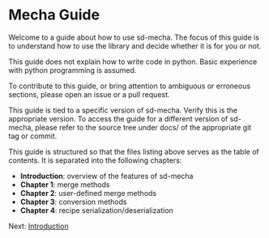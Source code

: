 # Mecha Guide

Welcome to a guide about how to use sd-mecha.
The focus of this guide is to understand how to use the library and decide whether it is for you or not.

This guide does not explain how to write code in python. Basic experience with python programming is assumed.

To contribute to this guide, or bring attention to ambiguous or erroneous sections, please open an issue or a pull request.

This guide is tied to a specific version of sd-mecha.
Verify this is the appropriate version.
To access the guide for a different version of sd-mecha, please refer to the source tree under docs/ of the appropriate git tag or commit.

This guide is structured so that the files listing above serves as the table of contents.
It is separated into the following chapters:

- **Introduction**: overview of the features of sd-mecha
- **Chapter 1**: merge methods
- **Chapter 2**: user-defined merge methods
- **Chapter 3**: conversion methods
- **Chapter 4**: recipe serialization/deserialization

Next: [Introduction](0-introduction)
